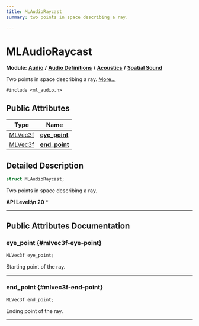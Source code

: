 ```yaml
---
title: MLAudioRaycast
summary: two points in space describing a ray. 

---
```


# MLAudioRaycast

**Module:** **[Audio](/api-ref/api/Modules/group___audio/group___audio.md)** **/** **[Audio Definitions](/api-ref/api/Modules/group___audio/group___audio_defs/group___audio_defs.md)** **/** **[Acoustics](/api-ref/api/Modules/group___audio/group___audio_defs/group___def_acoustics/group___def_acoustics.md)** **/** **[Spatial Sound](/api-ref/api/Modules/group___audio/group___audio_defs/group___def_acoustics/group___def_spatial_sound.md)**



Two points in space describing a ray.  [More...](#detailed-description)


`#include <ml_audio.h>`

## Public Attributes

| Type           | Name           |
| -------------- | -------------- |
| [MLVec3f](/api-ref/api/Modules/group___common/struct_m_l_vec3f.md) | **[eye_point](/api-ref/api/Modules/group___audio/group___audio_defs/group___audio_defs.md#mlvec3f-eye-point)**  |
| [MLVec3f](/api-ref/api/Modules/group___common/struct_m_l_vec3f.md) | **[end_point](/api-ref/api/Modules/group___audio/group___audio_defs/group___audio_defs.md#mlvec3f-end-point)**  |

## Detailed Description

```cpp
struct MLAudioRaycast;
```

Two points in space describing a ray. 




**API Level:\n 20**
  * 




-----------
## Public Attributes Documentation

### eye_point {#mlvec3f-eye-point}

```cpp
MLVec3f eye_point;
```


Starting point of the ray. 





-----------

### end_point {#mlvec3f-end-point}

```cpp
MLVec3f end_point;
```


Ending point of the ray. 





-----------

